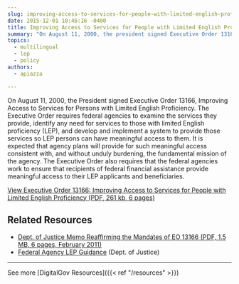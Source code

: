 ```yaml
---
slug: improving-access-to-services-for-people-with-limited-english-proficiency-e-o-13166
date: 2015-12-01 10:46:16 -0400
title: Improving Access to Services for People with Limited English Proficiency (EO 13166)
summary: "On August 11, 2000, the president signed Executive Order 13166, &#8220;Improving Access to Services for Persons with Limited English Proficiency&#8221;, which requires federal agencies to examine the services they provide, identify any need for services to those with limited English proficiency (LEP), and develop and implement a system to provide those services so LEP persons can have meaningful access to them."
topics:
  - multilingual
  - lep
  - policy
authors:
  - apiazza

---
```


On August 11, 2000, the President signed Executive Order 13166, Improving Access to Services for Persons with Limited English Proficiency. The Executive Order requires federal agencies to examine the services they provide, identify any need for services to those with limited English proficiency (LEP), and develop and implement a system to provide those services so LEP persons can have meaningful access to them. It is expected that agency plans will provide for such meaningful access consistent with, and without unduly burdening, the fundamental mission of the agency. The Executive Order also requires that the federal agencies work to ensure that recipients of federal financial assistance provide meaningful access to their LEP applicants and beneficiaries.

[View Executive Order 13166: Improving Access to Services for People with Limited English Proficiency (PDF, 261 kb, 6 pages)](http://www.justice.gov/crt/about/cor/Pubs/eolep.pdf)

## Related Resources

- [Dept. of Justice Memo Reaffirming the Mandates of EO 13166 (PDF, 1.5 MB, 6 pages, February 2011)](http://www.justice.gov/crt/lep/13166/AG_021711_EO_13166_Memo_to_Agencies_with_Supplement.pdf)
- [Federal Agency LEP Guidance](http://www.justice.gov/crt/lep/guidance/guidance_index.html) (Dept. of Justice)

---

See more [DigitalGov Resources]({{< ref "/resources" >}})
